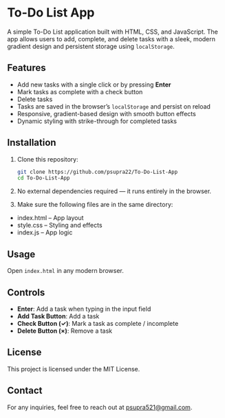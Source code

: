 # To-Do List App  
A simple To-Do List application built with HTML, CSS, and JavaScript. The app allows users to add, complete, and delete tasks with a sleek, modern gradient design and persistent storage using `localStorage`.

## Features  
- Add new tasks with a single click or by pressing **Enter**  
- Mark tasks as complete with a check button  
- Delete tasks  
- Tasks are saved in the browser’s `localStorage` and persist on reload  
- Responsive, gradient-based design with smooth button effects  
- Dynamic styling with strike-through for completed tasks  

## Installation  
1. Clone this repository:  
   ```sh
   git clone https://github.com/psupra22/To-Do-List-App
   cd To-Do-List-App
   ```

2. No external dependencies required — it runs entirely in the browser.

3. Make sure the following files are in the same directory:
- index.html – App layout
- style.css – Styling and effects
- index.js – App logic

## Usage
Open ``index.html`` in any modern browser.

## Controls
- **Enter**: Add a task when typing in the input field
- **Add Task Button**: Add a task
- **Check Button (✓)**: Mark a task as complete / incomplete
- **Delete Button (×)**: Remove a task

## License
This project is licensed under the MIT License.

## Contact
For any inquiries, feel free to reach out at psupra521@gmail.com.